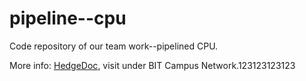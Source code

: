 # pipeline--cpu
Code repository of our team work--pipelined CPU.

More info: [HedgeDoc](https://codimd.bitnp.net/N7zofW0IT0ObW2PbSPZXcQ), visit under BIT Campus Network.123123123123
